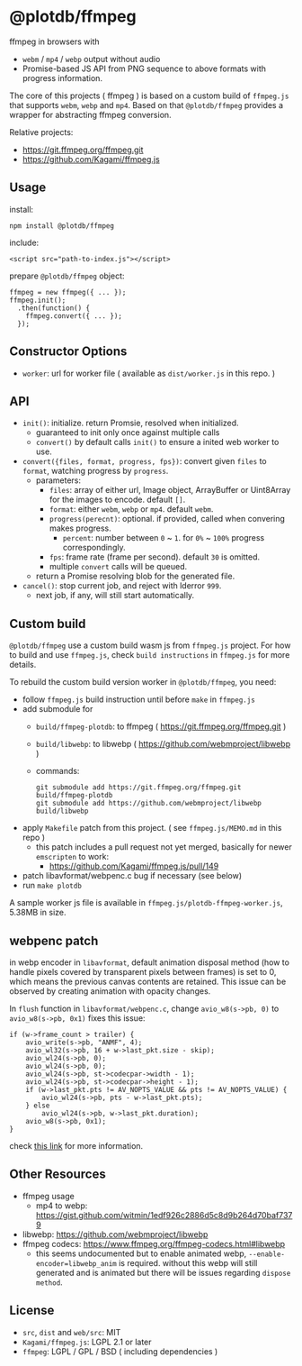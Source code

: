 # @plotdb/ffmpeg

ffmpeg in browsers with

 - `webm` / `mp4` / `webp` output without audio
 - Promise-based JS API from PNG sequence to above formats with progress information.

The core of this projects ( ffmpeg ) is based on a custom build of `ffmpeg.js` that supports `webm`, `webp` and `mp4`. Based on that `@plotdb/ffmpeg` provides a wrapper for abstracting ffmpeg conversion.

Relative projects:

 - https://git.ffmpeg.org/ffmpeg.git
 - https://github.com/Kagami/ffmpeg.js


## Usage

install:

    npm install @plotdb/ffmpeg


include:

    <script src="path-to-index.js"></script>


prepare `@plotdb/ffmpeg` object:

    ffmpeg = new ffmpeg({ ... });
    ffmpeg.init();
      .then(function() {
        ffmpeg.convert({ ... });
      });


## Constructor Options

 - `worker`: url for worker file ( available as `dist/worker.js` in this repo. )


## API

 - `init()`: initialize. return Promsie, resolved when initialized.
   - guaranteed to init only once against multiple calls
   - `convert()` by default calls `init()` to ensure a inited web worker to use.
 - `convert({files, format, progress, fps})`: convert given `files` to `format`, watching progress by `progress`.
   - parameters:
     - `files`: array of either url, Image object, ArrayBuffer or Uint8Array for the images to encode. default `[]`.
     - `format`: either `webm`, `webp` or `mp4`. default `webm`.
     - `progress(perecnt)`: optional. if provided, called when convering makes progress.
       - `percent`: number between `0` ~ `1`. for `0%` ~ `100%` progress correspondingly.
     - `fps`: frame rate (frame per second). default `30` is omitted.
     - multiple `convert` calls will be queued.
   - return a Promise resolving blob for the generated file.
 - `cancel()`: stop current job, and reject with lderror `999`.
   - next job, if any, will still start automatically.


## Custom build

`@plotdb/ffmpeg` use a custom build wasm js from `ffmpeg.js` project. For how to build and use `ffmpeg.js`, check `build instructions` in `ffmpeg.js` for more details.

To rebuild the custom build version worker in `@plotdb/ffmpeg`, you need:

 - follow `ffmpeg.js` build instruction until before `make` in `ffmpeg.js`
 - add submodule for
   - `build/ffmpeg-plotdb`: to ffmpeg ( https://git.ffmpeg.org/ffmpeg.git )
   - `build/libwebp`: to libwebp ( https://github.com/webmproject/libwebp ) 
   - commands:

         git submodule add https://git.ffmpeg.org/ffmpeg.git build/ffmpeg-plotdb
         git submodule add https://github.com/webmproject/libwebp build/libwebp

 - apply `Makefile` patch from this project. ( see `ffmpeg.js/MEMO.md` in this repo )
   - this patch includes a pull request not yet merged, basically for newer `emscripten` to work:
     - https://github.com/Kagami/ffmpeg.js/pull/149
 - patch libavformat/webpenc.c bug if necessary (see below)
 - run `make plotdb`

A sample worker js file is available in `ffmpeg.js/plotdb-ffmpeg-worker.js`, 5.38MB in size.


## webpenc patch

in webp encoder in `libavformat`, default animation disposal method (how to handle pixels covered by transparent pixels between frames) is set to 0, which means the previous canvas contents are retained. This issue can be observed by creating animation with opacity changes.

In `flush` function in `libavformat/webpenc.c`, change `avio_w8(s->pb, 0)` to `avio_w8(s->pb, 0x1)` fixes this issue:

    if (w->frame_count > trailer) {
        avio_write(s->pb, "ANMF", 4);
        avio_wl32(s->pb, 16 + w->last_pkt.size - skip);
        avio_wl24(s->pb, 0);
        avio_wl24(s->pb, 0);
        avio_wl24(s->pb, st->codecpar->width - 1);
        avio_wl24(s->pb, st->codecpar->height - 1);
        if (w->last_pkt.pts != AV_NOPTS_VALUE && pts != AV_NOPTS_VALUE) {
            avio_wl24(s->pb, pts - w->last_pkt.pts);
        } else
            avio_wl24(s->pb, w->last_pkt.duration);
        avio_w8(s->pb, 0x1);
    }

check [this link](https://trac.ffmpeg.org/ticket/7941) for more information.


## Other Resources

 - ffmpeg usage
   - mp4 to webp: https://gist.github.com/witmin/1edf926c2886d5c8d9b264d70baf7379
 - libwebp: https://github.com/webmproject/libwebp
 - ffmpeg codecs: https://www.ffmpeg.org/ffmpeg-codecs.html#libwebp
   - this seems undocumented but to enable animated webp, `--enable-encoder=libwebp_anim` is required.
     without this webp will still generated and is animated but there will be issues regarding `dispose method`.


## License

 - `src`, `dist` and `web/src`: MIT
 - `Kagami/ffmpeg.js`: LGPL 2.1 or later
 - `ffmpeg`: LGPL / GPL / BSD ( including dependencies )
